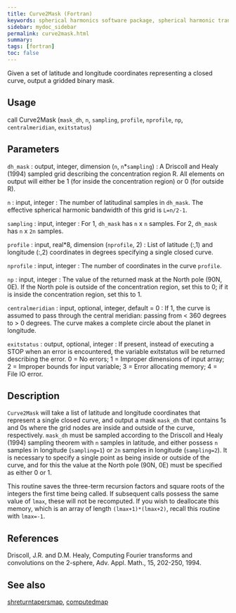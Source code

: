 ```yaml
---
title: Curve2Mask (Fortran)
keywords: spherical harmonics software package, spherical harmonic transform, legendre functions, multitaper spectral analysis, fortran, Python, gravity, magnetic field
sidebar: mydoc_sidebar
permalink: curve2mask.html
summary:
tags: [fortran]
toc: false
---
```


Given a set of latitude and longitude coordinates representing a closed curve, output a gridded binary mask.

## Usage

call Curve2Mask (`mask_dh`, `n`, `sampling`, `profile`, `nprofile`, `np`, `centralmeridian`, `exitstatus`)

## Parameters

`dh_mask` : output, integer, dimension (`n`, `n`\*`sampling`)
:   A Driscoll and Healy (1994) sampled grid describing the concentration region R. All elements on output will either be 1 (for inside the concentration region) or 0 (for outside R).

`n` : input, integer
:   The number of latitudinal samples in `dh_mask`. The effective spherical harmonic bandwidth of this grid is `L=n/2-1`.

`sampling` : input, integer
:   For 1, `dh_mask` has `n` x `n` samples. For 2, `dh_mask` has `n` x `2n` samples.

`profile` : input, real\*8, dimension (`nprofile`, 2)
:   List of latitude (:,1) and longitude (:,2) coordinates in degrees specifying a single closed curve.

`nprofile` : input, integer
:   The number of coordinates in the curve `profile`.

`np` : input, integer
:   The value of the returned mask at the North pole (90N, 0E). If the North pole is outside of the concentration region, set this to 0; if it is inside the concentration region, set this to 1.

`centralmeridian` : input, optional, integer, default = 0
:   If 1, the curve is assumed to pass through the central meridian: passing from < 360 degrees to > 0 degrees. The curve makes a complete circle about the planet in longitude.

`exitstatus` : output, optional, integer
:   If present, instead of executing a STOP when an error is encountered, the variable exitstatus will be returned describing the error. 0 = No errors; 1 = Improper dimensions of input array; 2 = Improper bounds for input variable; 3 = Error allocating memory; 4 = File IO error.

## Description

`Curve2Mask` will take a list of latitude and longitude coordinates that represent a single closed curve, and output a mask `mask_dh` that contains 1s and 0s where the grid nodes are inside and outside of the curve, respectively. `mask_dh` must be sampled according to the Driscoll and Healy (1994) sampling theorem with `n` samples in latitude, and either possess `n` samples in longitude (`sampling=1`) or `2n` samples in longitude (`sampling=2`). It is necessary to specify a single point as being inside or outside of the curve, and for this the value at the North pole (90N, 0E) must be specified as either 0 or 1.

This routine saves the three-term recursion factors and square roots of the integers the first time being called. If subsequent calls possess the same value of `lmax`, these will not be recomputed. If you wish to deallocate this memory, which is an array of length `(lmax+1)*(lmax+2)`, recall this routine with `lmax=-1`.

## References

Driscoll, J.R. and D.M. Healy, Computing Fourier transforms and convolutions on the 2-sphere, Adv. Appl. Math., 15, 202-250, 1994.

## See also

[shreturntapersmap](shreturntapersmap.html), [computedmap](computedmap.html)
